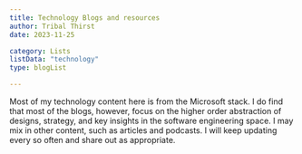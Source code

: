```yaml
---
title: Technology Blogs and resources
author: Tribal Thirst
date: 2023-11-25

category: Lists
listData: "technology"
type: blogList

---
```


Most of my technology content here is from the Microsoft stack.  I do find that most of the blogs, however, focus on the higher order abstraction of designs, strategy, and key insights in the software engineering space.  I may mix in other content, such as articles and podcasts.  I will keep updating every so often and share out as appropriate.
